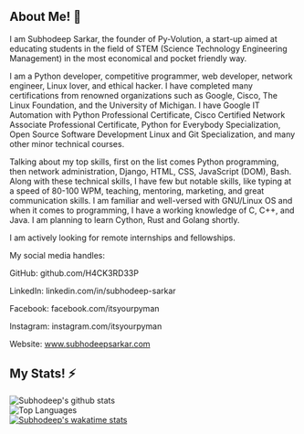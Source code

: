 ## About Me! 💬

I am Subhodeep Sarkar, the founder of Py-Volution, a start-up aimed at educating students in the field of STEM (Science Technology Engineering Management) in the most economical and pocket friendly way. 

I am a Python developer, competitive programmer, web developer, network engineer, Linux lover, and ethical hacker. I have completed many certifications from renowned organizations such as Google, Cisco, The Linux Foundation, and the University of Michigan. I have Google IT Automation with Python Professional Certificate, Cisco Certified Network Associate Professional Certificate, Python for Everybody Specialization, Open Source Software Development Linux and Git Specialization, and many other minor technical courses.

Talking about my top skills, first on the list comes Python programming, then network administration,  Django, HTML, CSS, JavaScript (DOM), Bash. Along with these technical skills, I have few but notable skills, like typing at a speed of 80-100 WPM, teaching, mentoring, marketing, and great communication skills. I am familiar and well-versed with GNU/Linux OS and when it comes to programming, I have a working knowledge of C, C++, and Java. I am planning to learn Cython, Rust and Golang shortly.

I am actively looking for remote internships and fellowships.

My social media handles:

GitHub: github.com/H4CK3RD33P

LinkedIn: linkedin.com/in/subhodeep-sarkar

Facebook: facebook.com/itsyourpyman

Instagram: instagram.com/itsyourpyman

Website: www.subhodeepsarkar.com


## My Stats! ⚡

![Subhodeep's github stats](https://github-readme-stats.vercel.app/api?username=H4CK3RD33P&show_icons=true&bg_color=30,046e65,043003&theme=merko)\
![Top Languages](https://github-readme-stats.vercel.app/api/top-langs/?username=H4CK3RD33P&theme=tokyonight&layout=compact&&bg_color=0,140b33,940000)\
[![Subhodeep's wakatime stats](https://github-readme-stats.vercel.app/api/wakatime?username=H4CK3RD33P&bg_color=60,138086,534666&title_color=c93437)](https://github.com/anuraghazra/github-readme-stats)

<!--
**H4CK3RD33P/H4CK3RD33P** is a ✨ _special_ ✨ repository because its `README.md` (this file) appears on your GitHub profile.
Here are some ideas to get you started:

- 🔭 I’m currently working on ...
- 🌱 I’m currently learning ...
- 👯 I’m looking to collaborate on ...
- 🤔 I’m looking for help with ...
- 💬 Ask me about ...
- 📫 How to reach me: ...
- 😄 Pronouns: ...
- ⚡ Fun fact: ...
-->
